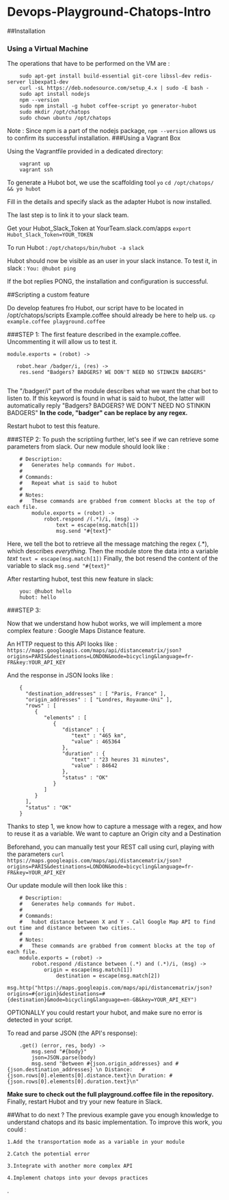 # Devops-Playground-Chatops-Intro

##Installation

### Using a Virtual Machine
The operations that have to be performed on the VM are :
```
	sudo apt-get install build-essential git-core libssl-dev redis-server libexpat1-dev
	curl -sL https://deb.nodesource.com/setup_4.x | sudo -E bash -
	sudo apt install nodejs
	npm --version
	sudo npm install -g hubot coffee-script yo generator-hubot
	sudo mkdir /opt/chatops 
	sudo chown ubuntu /opt/chatops
```

Note : Since npm is a part of the nodejs package, `npm --version` allows us to confirm its successful installation.
###Using a Vagrant Box

Using the Vagrantfile provided in a dedicated directory:
```
	vagrant up
	vagrant ssh
```
	
To generate a Hubot bot, we use the scaffolding tool `yo`
	`cd /opt/chatops/ && yo hubot`
	
Fill in the details and specify slack as the adapter
Hubot is now installed.
	
The last step is to link it to your slack team.

Get your Hubot_Slack_Token at  YourTeam.slack.com/apps
	`export Hubot_Slack_Token=YOUR_TOKEN`
	
To run Hubot : 
	`/opt/chatops/bin/hubot -a slack`
	
Hubot should now be visible as an user in your slack instance.
To test it, in slack :
	`You: @hubot ping`
	
If the bot replies PONG, the installation and configuration is successful.

##Scripting a custom feature

Do develop features fro Hubot,  our script have to be located in /opt/chatops/scripts
Example.coffee should already be here to help us.
	`cp example.coffee playground.coffee`
	
###STEP 1:
The first feature described in the example.coffee. Uncommenting it will allow us to test it.

```
module.exports = (robot) ->

   robot.hear /badger/i, (res) ->
   	res.send "Badgers? BADGERS? WE DON'T NEED NO STINKIN BADGERS"
  
```
The "/badger/i" part of the module describes what we want the chat bot to listen to. If this keyword is found in what is said to hubot, the latter will automatically reply "Badgers? BADGERS? WE DON'T NEED NO STINKIN BADGERS"
**In the code, "badger" can be replace by any regex.**

Restart hubot to test this feature.

###STEP 2:
To push the scriptiing further, let's see if we can retrieve some parameters from slack.
Our new module should look like : 
```
	# Description:
	#   Generates help commands for Hubot.
	#
	# Commands:
	#   Repeat what is said to hubot
	#
	# Notes:
	#   These commands are grabbed from comment blocks at the top of each file.
		module.exports = (robot) ->
			robot.respond /(.*)/i, (msg) ->
				text = escape(msg.match[1])
				msg.send "#{text}"
```

Here, we tell the bot to retrieve all the message matching the regex (.*), which describes *everything*.
Then the module store the data into a variable *text* `text = escape(msg.match[1])`
Finally, the bot resend the content of the variable to slack `msg.send "#{text}"`


After restarting hubot, test this new feature in slack:
```
	you: @hubot hello
	hubot: hello
```
###STEP 3:

Now that we understand how hubot works, we will implement a more complex feature : Google Maps Distance feature.

An HTTP request to this API looks like :
	`https://maps.googleapis.com/maps/api/distancematrix/json?origins=PARIS&destinations=LONDON&mode=bicycling&language=fr-FR&key:YOUR_API_KEY`

And the response in JSON looks like :
```
	{
	  "destination_addresses" : [ "Paris, France" ],
	  "origin_addresses" : [ "Londres, Royaume-Uni" ],
	  "rows" : [
		 {
			"elements" : [
			   {
				  "distance" : {
					 "text" : "465 km",
					 "value" : 465364
				  },
				  "duration" : {
					 "text" : "23 heures 31 minutes",
					 "value" : 84642
				  },
				  "status" : "OK"
			   }
			]
		 }
	  ],
	  "status" : "OK"
	}
```

Thanks to step 1, we know how to  capture a message with a regex, and how to reuse it as a variable.
We want to capture an Origin city and a Destination 

Beforehand, you can manually test your REST call using curl, playing with the parameters
	`curl https://maps.googleapis.com/maps/api/distancematrix/json?origins=PARIS&destinations=LONDON&mode=bicycling&language=fr-FR&key=YOUR_API_KEY`

Our update module will then look like this : 
```
	# Description:
	#   Generates help commands for Hubot.
	#
	# Commands:
	#   hubot distance between X and Y - Call Google Map API to find out time and distance between two cities..
	#
	# Notes:
	#   These commands are grabbed from comment blocks at the top of each file.
	module.exports = (robot) ->
		robot.respond /distance between (.*) and (.*)/i, (msg) ->
			origin = escape(msg.match[1])
				destination = escape(msg.match[2])
				msg.http("https://maps.googleapis.com/maps/api/distancematrix/json?origins=#{origin}&destinations=#{destination}&mode=bicycling&language=en-GB&key=YOUR_API_KEY")
```

OPTIONALLY you could  restart your hubot, and make sure no error is detected in your script.


To read and parse JSON (the API's response):
```
	.get() (error, res, body) ->
		msg.send "#{body}"
		json=JSON.parse(body)
		msg.send "Between #{json.origin_addresses} and #{json.destination_addresses} \n Distance: 	#{json.rows[0].elements[0].distance.text}\n Duration: #{json.rows[0].elements[0].duration.text}\n"
```
	
**Make sure to check out the full playground.coffee file in the repository.**
Finally, restart Hubot and try your new feature in Slack.

##What to do next ?
The previous example gave you enough knowledge to understand chatops and its basic implementation.
To improve this work, you could :

	1.Add the transportation mode as a variable in your module
	
	2.Catch the potential error
	
	3.Integrate with another more complex API
	
	4.Implement chatops into your devops practices

.
